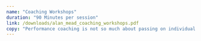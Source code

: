 ```yaml
---
name: "Coaching Workshops"
duration: "90 Minutes per session"
link: /downloads/alan_mead_coaching_workshops.pdf
copy: "Performance coaching is not so much about passing on individual performance objectives, but rather a technique to take away the barriers that prevent individuals from actually taking on and delivering against their personal goals."
---
```

